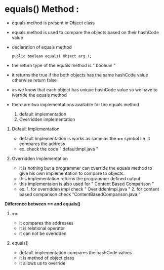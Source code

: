 # equals() Method :

  - equals method is present in Object class
  - equals method is used to compare the objects based on their hashCode value
  - declaration of equals method

        public boolean equals( Object arg );

  - the return type of the equals method is " boolean "
  - it returns the true if the both objects has the same hashCode value otherwise return false

  - as we know that each object has unique hashCode value so we have to iverride the equals method

  - there are two implementations available for the equals method
      1. default implementation
      2. Overridden implementation

  1. Default Implementation
       - default implementation is works as same as the == symbol i.e. it compares the address
       - ex.
             check the code " defaultImpl.java "
      
  2. Overridden Implementation
       - it is nothing but a programmer can override the equals method to give his own implementation to compare to objects.
       - this implementation returns the programmer defined output
       - this implementaion is also used for " Content Based Comparison "
       - ex.
             1. for overridden impl check " OveriddenImpl.java "
             2. for content based comparison check "ContentBasedComparison.java "

**Difference between == and equals()**

1. ==
     - it compares the addresses
     - it is  relational operator
     - it can not be overidden
  
2. equals()
     - default implementation compares the hashCode values
     - it is method of object class
     - it allows us to override
